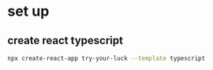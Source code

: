# set up

## create react typescript

```bash
npx create-react-app try-your-luck --template typescript
```




